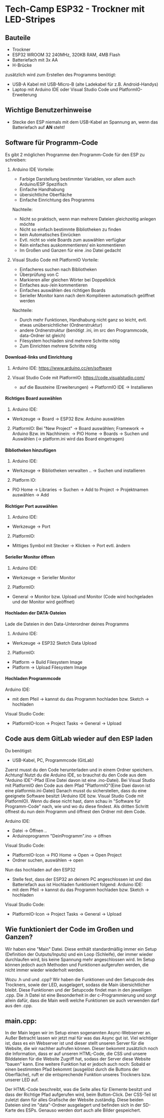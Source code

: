 # Tech-Camp ESP32 - Trockner mit LED-Stripes 

## Bauteile
- Trockner 
- ESP32 WROOM 32 240MHz, 320KB RAM, 4MB Flash
- Batteriefach mit 3x AA 
- H-Brücke 

zusätzlich wird zum Erstellen des Programms benötigt: 
- USB-A Kabel mit USB-Micro-B (alte Ladekabel für z.B. Android-Handys)
- Laptop mit Arduino IDE oder Visual Studio Code und PlatformIO-Erweiterung 

## Wichtige Benutzerhinweise
- Stecke den ESP niemals mit dem USB-Kabel an Spannung an, wenn das Batteriefach auf **AN** steht!

## Software für Programm-Code
Es gibt 2 möglichen Programme den Programm-Code für den ESP zu schreiben: 
1. Arduino IDE
    Vorteile: 
    - Farbige Darstellung bestimmter Variablen, vor allem auch Arduino/ESP Spezifisch 
    - Einfache Handhabung 
    - übersichtliche Oberfläche
    - Einfache Einrichtung des Programms

    Nachteile:
    - Nicht so praktisch, wenn man mehrere Dateien gleichzeitig anlegen möchte 
    - Nicht so einfach bestimmte Bibliotheken zu finden
    - kein Automatisches Einrücken 
    - Evtl. nicht so viele Boards zum auswählen verfügbar 
    - Kein einfaches auskommentieren/ ein kommentieren
    - Im Großen und Ganzen für eine .ino Datei gedacht 


2. Visual Studio Code mit PlatformIO
    Vorteile: 
    - Einfacheres suchen nach Bibliotheken
    - Überprüfung von C
    - Markieren aller gleichen Wörter bei Doppelklick 
    - Einfaches aus-/ein kommentieren
    - Einfaches auswählen des richtigen Boards
    - Serieller Monitor kann nach dem Kompilieren automatisch geöffnet werden 

    Nachteile: 
    - Durch mehr Funktionen, Handhabung nicht ganz so leicht, evtl. etwas unübersichtlicher (Ordnerstruktur)
    - andere Ordnerstruktur (benötigt .ini, im src den Programmcode, data-Ordner ist gleich)
    - Filesystem hochladen sind mehrere Schritte nötig 
    - Zum Einrichten mehrere Schritte nötig 

#### Download-links und Einrichtung 
1. Arduino IDE:
    https://www.arduino.cc/en/software

2. Visual Studio Code mit PlatformIO: 
    https://code.visualstudio.com/
    - auf die Bausteine (Erweiterungen) -> PlatformIO IDE -> Installieren


#### Richtiges Board auswählen 
1. Arduino IDE: 
- Werkzeuge -> Board -> ESP32 Bzw. Arduino auswählen 

2. PlatformIO: 
Bei "New Project" -> Board auswählen;
Framework -> Arduino 
Bzw. im Nachhinein: -> PIO Home -> Boards -> Suchen und Auswählen (-> platform.ini wird das Board eingetragen)

#### Bibliotheken hinzufügen 
1. Arduino IDE: 
- Werkzeuge -> Bibliotheken verwalten .. -> Suchen und installieren 
2. Platform IO: 
- PIO Home -> Libraries -> Suchen -> Add to Project -> Projektnamen auswählen -> Add

#### Richtiger Port auswählen 
1. Arduino IDE: 
- Werkzeuge -> Port 
2. PlatformIO:
- Mittiges Symbol mit Stecker -> Klicken -> Port evtl. ändern

#### Serieller Monitor öffnen 
1. Arduino IDE: 
- Werkzeuge -> Serieller Monitor 
2. PlatformIO: 
- General -> Monitor bzw. Upload und Monitor (Code wird hochgeladen und der Monitor wird geöffnet)

#### Hochladen der DATA-Dateien 
Lade die Dateien in den Data-Unterordner deines Programms
1. Arduino IDE: 
- Werkzeuge -> ESP32 Sketch Data Upload
2. PlatformIO: 
- Platform -> Build Filesystem Image 
- Platform -> Upload Filesystem Image 

#### Hochladen Programmcode 
Arduino IDE: 
- mit dem Pfeil -> kannst du das Programm hochladen bzw. Sketch -> hochladen 

Visual Studio Code: 
- PlatformIO-Icon -> Project Tasks -> General -> Upload 

## Code aus dem GitLab wieder auf den ESP laden 
Du benötigst:
- USB-Kabel, PC, Programmcode (GitLab)

Zuerst musst du den Code herunterladen und in einem Ordner speichern.
Achtung! Nutzt du die Arduino IDE, so brauchst du den Code aus dem "Arduino IDE"-Pfad (Eine Datei davon ist eine .ino-Datei). Bei Visual Studio mit PlatformIO den Code aus dem Pfad "PlatformIO"(Eine Daei davon ist eine platformio.ini-Datei)
Danach musst du sicherstellen, dass du eine geeignete Software besitzt (Arduino IDE bzw. Visual Studio Code mit PlatformIO).
Wenn du diese nicht hast, dann schau in "Software für Programm-Code" nach, wie und wo du diese findest. 
Als dritten Schritt öffnest du nun dein Programm und öffnest den Ordner mit dem Code. 

Arduino IDE: 
- Datei -> Öffnen .. 
- Arduinoprogramm "DeinProgramm".ino -> öffnen

Visual Studio Code: 
- PlatformIO-Icon -> PIO Home -> Open -> Open Project 
- Ordner suchen, auswählen -> open 


Nun das hochladen auf den ESP32
- Stelle fest, dass der ESP32 an deinem PC angeschlossen ist und das Batteriefach aus ist 
Hochladen funktioniert folgend: 
Arduino IDE: 
- mit dem Pfeil -> kannst du das Programm hochladen bzw. Sketch -> hochladen 

Visual Studio Code: 
- PlatformIO-Icon -> Project Tasks -> General -> Upload


## Wie funktioniert der Code im Großen und Ganzen? 
Wir haben eine "Main" Datei. Diese enthält standardmäßig immer ein Setup (Definition der Outputs/Inputs) und ein Loop (Schleife), der immer wieder durchlaufen wird, bis keine Spannung mehr angeschlossen wird. 
Im Setup können jedoch auch Methoden und Funktionen aufgerufen werden, die nicht immer wieder wiederholt werden. 

Wozu  .h und und .cpp?
Wir haben die Funktionen und den Setupcode des Trockners, sowie der LED, ausgelagert, sodass die Main übersichtlicher bleibt. Diese Funktionen und der Setupcode findet man in den jeweiligen .cpp. 
Die .h Datei ist eine Besonderheit in der c-Programmierung und sorgt allein dafür, dass die Main weiß welche Funktionen sie auch verwenden darf aus den .cpp.

## main.cpp:
In der Main legen wir im Setup einen sogenannten Async-Webserver an. Außer Betracht lassen wir jetzt mal für was das Async gut ist. Viel wichtiger ist, dass es ein Webserver ist und dieser stellt unseren Server für die Website, die wir nachher aufrufen können. 
Dieser bekommt zusätzlich noch die Information, dass er auf unseren HTML-Code, die CSS und unsere Bilddateien für die Website Zugriff hat, sodass der Server diese Website "bauen" kann. 
Eine weitere Funktion hat er jedoch auch noch: Sobald er einen bestimmten Pfad bekommt (ausgelöst durch die Buttons der Oberfläche), ruft er die entsprechende Funktion unseres Trockners bzw. unserer LED auf. 

Der HTML-Code beschreibt, was die Seite alles für Elemente besitzt und dass der Richtige Pfad aufgerufen wird, beim Button-Click. 
Der CSS-Teil ist zuletzt dann für alles Grafische der Website zuständig. 
Diese beiden Dateien sind im "data"-Ordner ausgelagert und befinden sich in der SD-Karte des ESPs. Genauso werden dort auch alle Bilder gespeichert.
